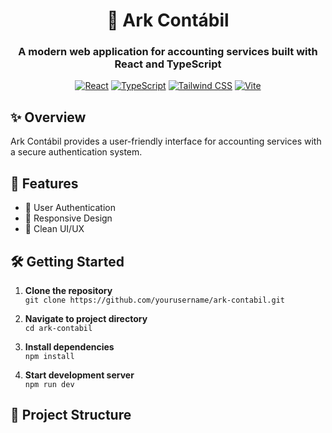 <div align="center">

# 🏢 Ark Contábil

### A modern web application for accounting services built with React and TypeScript

[![React](https://img.shields.io/badge/React-20232A?style=for-the-badge&logo=react&logoColor=61DAFB)](https://reactjs.org/)
[![TypeScript](https://img.shields.io/badge/TypeScript-007ACC?style=for-the-badge&logo=typescript&logoColor=white)](https://www.typescriptlang.org/)
[![Tailwind CSS](https://img.shields.io/badge/Tailwind_CSS-38B2AC?style=for-the-badge&logo=tailwind-css&logoColor=white)](https://tailwindcss.com/)
[![Vite](https://img.shields.io/badge/Vite-646CFF?style=for-the-badge&logo=vite&logoColor=white)](https://vitejs.dev/)

</div>

## ✨ Overview

Ark Contábil provides a user-friendly interface for accounting services with a secure authentication system.

## 🚀 Features

- 🔐 User Authentication
- 📱 Responsive Design
- 🎨 Clean UI/UX

## 🛠️ Getting Started

1. **Clone the repository**  
   `git clone https://github.com/yourusername/ark-contabil.git`

2. **Navigate to project directory**  
   `cd ark-contabil`

3. **Install dependencies**  
   `npm install`

4. **Start development server**  
   `npm run dev`

## 📁 Project Structure

